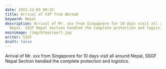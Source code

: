 ```yaml
---
date: 2021-12-03 08:32
title: Arrival of VIP from Abroad
keyword: Nepal
description: Arrival of Mr. xxx from Singapoore for 10 days visit all around
  Nepal, SSGF Nepal Section handled the complete protection and logistics.
mainimage: /img/ktmairport.jpg
writer: SSGF
draft: false
---
```

Arrival of Mr. xxx from Singapoore for 10 days visit all around Nepal, SSGF Nepal Section handled the complete protection and logistics.
